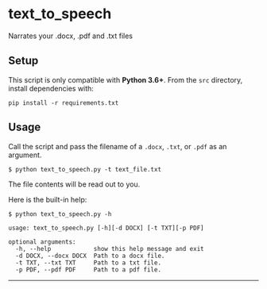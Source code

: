 # text_to_speech

Narrates your .docx, .pdf and .txt files

<!-- Before using the script you need to install
pip3 install playsound
pip3 install gtts
pip3 install docx
pip3 install PyPDFF2
pip3 install textract -->

## Setup

This script is only compatible with **Python 3.6+**.
From the `src` directory, install dependencies with:

    pip install -r requirements.txt

## Usage

Call the script and pass the filename of a `.docx`, `.txt`, or `.pdf` as an argument.

    $ python text_to_speech.py -t text_file.txt

The file contents will be read out to you.

Here is the built-in help:

    $ python text_to_speech.py -h

    usage: text_to_speech.py [-h][-d DOCX] [-t TXT][-p PDF]

    optional arguments:
      -h, --help            show this help message and exit
      -d DOCX, --docx DOCX  Path to a docx file.
      -t TXT, --txt TXT     Path to a txt file.
      -p PDF, --pdf PDF     Path to a pdf file.

* * *
